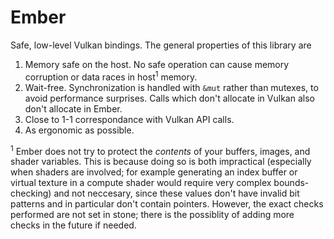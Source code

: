 # Ember

Safe, low-level Vulkan bindings. The general properties of this library are

1. Memory safe on the host. No safe operation can cause memory corruption or data races in host<sup>1</sup> memory.
2. Wait-free. Synchronization is handled with `&mut` rather than mutexes, to avoid performance surprises. Calls which don't allocate in Vulkan also don't allocate in Ember.
3. Close to 1-1 correspondance with Vulkan API calls.
4. As ergonomic as possible.

<sup>1</sup> Ember does not try to protect the _contents_ of your buffers, images, and shader variables. This is because doing so is both impractical (especially when shaders are involved; for example generating an index buffer or virtual texture in a compute shader would require very complex bounds-checking) and not neccesary, since these values don't have invalid bit patterns and in particular don't contain pointers. However, the exact checks performed are not set in stone; there is the possiblity of adding more checks in the future if needed.

